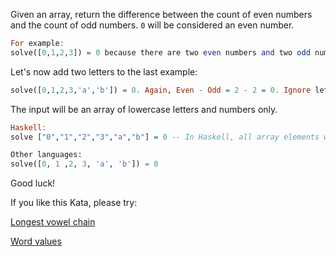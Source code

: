 Given an array, return the difference between the count of even numbers and the count of odd numbers. `0` will be considered an even number. 

```Haskell
For example:
solve([0,1,2,3]) = 0 because there are two even numbers and two odd numbers. Even - Odd = 2 - 2 = 0.  
```

Let's now add two letters to the last example: 
```Haskell
solve([0,1,2,3,'a','b']) = 0. Again, Even - Odd = 2 - 2 = 0. Ignore letters. 
```

The input will be an array of lowercase letters and numbers only. 

```Haskell
Haskell: 
solve ["0","1","2","3","a","b"] = 0 -- In Haskell, all array elements will be strings.
```
```Python 
Other languages: 
solve([0, 1 ,2, 3, 'a', 'b']) = 0
```

Good luck!

If you like this Kata, please try: 

[Longest vowel chain](https://www.codewars.com/kata/59c5f4e9d751df43cf000035)

[Word values](https://www.codewars.com/kata/598d91785d4ce3ec4f000018)